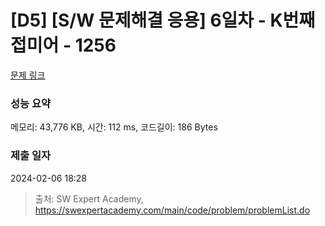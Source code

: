 # [D5] [S/W 문제해결 응용] 6일차 - K번째 접미어 - 1256 

[문제 링크](https://swexpertacademy.com/main/code/problem/problemDetail.do?contestProbId=AV18GHd6IskCFAZN) 

### 성능 요약

메모리: 43,776 KB, 시간: 112 ms, 코드길이: 186 Bytes

### 제출 일자

2024-02-06 18:28



> 출처: SW Expert Academy, https://swexpertacademy.com/main/code/problem/problemList.do